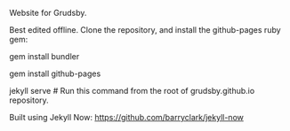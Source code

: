 Website for Grudsby.

Best edited offline. Clone the repository, and install the github-pages ruby gem:

gem install bundler

gem install github-pages

jekyll serve # Run this command from the root of grudsby.github.io repository.

Built using Jekyll Now: https://github.com/barryclark/jekyll-now

